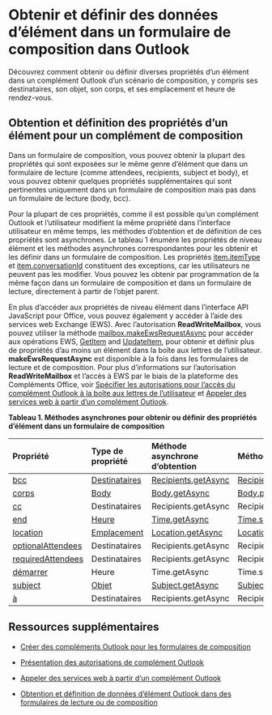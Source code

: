 
# Obtenir et définir des données d’élément dans un formulaire de composition dans Outlook
Découvrez comment obtenir ou définir diverses propriétés d’un élément dans un complément Outlook d’un scénario de composition, y compris ses destinataires, son objet, son corps, et ses emplacement et heure de rendez-vous.




## Obtention et définition des propriétés d’un élément pour un complément de composition


Dans un formulaire de composition, vous pouvez obtenir la plupart des propriétés qui sont exposées sur le même genre d’élément que dans un formulaire de lecture (comme attendees, recipients, subject et body), et vous pouvez obtenir quelques propriétés supplémentaires qui sont pertinentes uniquement dans un formulaire de composition mais pas dans un formulaire de lecture (body, bcc). 

Pour la plupart de ces propriétés, comme il est possible qu’un complément Outlook et l’utilisateur modifient la même propriété dans l’interface utilisateur en même temps, les méthodes d’obtention et de définition de ces propriétés sont asynchrones. Le tableau 1 énumère les propriétés de niveau élément et les méthodes asynchrones correspondantes pour les obtenir et les définir dans un formulaire de composition. Les propriétés  [item.itemType](../../reference/outlook/Office.context.mailbox.item.md) et [item.conversationId](../../reference/outlook/Office.context.mailbox.item.md) constituent des exceptions, car les utilisateurs ne peuvent pas les modifier. Vous pouvez les obtenir par programmation de la même façon dans un formulaire de composition et dans un formulaire de lecture, directement à partir de l’objet parent.

En plus d’accéder aux propriétés de niveau élément dans l’interface API JavaScript pour Office, vous pouvez également y accéder à l’aide des services web Exchange (EWS). Avec l’autorisation  **ReadWriteMailbox**, vous pouvez utiliser la méthode [mailbox.makeEwsRequestAsync](../../reference/outlook/Office.context.mailbox.md) pour accéder aux opérations EWS, [GetItem](http://msdn.microsoft.com/en-us/library/e3590b8b-c2a7-4dad-a014-6360197b68e4%28Office.15%29.aspx) and [UpdateItem](http://msdn.microsoft.com/en-us/library/5d027523-e0bc-4da2-b60b-0cb9fc1fdfe4%28Office.15%29.aspx), pour obtenir et définir plus de propriétés d’au moins un élément dans la boîte aux lettres de l’utilisateur.  **makeEwsRequestAsync** est disponible à la fois dans les formulaires de lecture et de composition. Pour plus d’informations sur l’autorisation **ReadWriteMailbox** et l’accès à EWS par le biais de la plateforme des Compléments Office, voir [Spécifier les autorisations pour l’accès du complément Outlook à la boîte aux lettres de l’utilisateur](../outlook/understanding-outlook-add-in-permissions.md) et [Appeler des services web à partir d’un complément Outlook](../outlook/web-services.md).


**Tableau 1. Méthodes asynchrones pour obtenir ou définir des propriétés d’élément dans un formulaire de composition**


|**Propriété**|**Type de propriété**|**Méthode asynchrone d’obtention**|**Méthode(s) asynchrone(s) de définition**|
|:-----|:-----|:-----|:-----|
|[bcc](../../reference/outlook/Office.context.mailbox.item.md)|[Destinataires](../../reference/outlook/Recipients.md)|[Recipients.getAsync](../../reference/outlook/Recipients.md)|[Recipients.addAsync](../../reference/outlook/Recipients.md)[Recipients.setAsync](../../reference/outlook/Recipients.md)|
|[corps](../../reference/outlook/Office.context.mailbox.item.md)|[Body](../../reference/outlook/Body.md)|[Body.getAsync](../../reference/outlook/Body.md)|[Body.prependAsync](../../reference/outlook/Body.md)[Body.setAsync](../../reference/outlook/Body.md)[Body.setSelectedDataAsync](../../reference/outlook/Body.md)|
|[cc](../../reference/outlook/Office.context.mailbox.item.md)|Destinataires|Recipients.getAsync|Recipients.addAsync Recipients.setAsync|
|[end](../../reference/outlook/Office.context.mailbox.item.md)|[Heure](../../reference/outlook/Time.md)|[Time.getAsync](../../reference/outlook/Time.md)|[Time.setAsync](../../reference/outlook/Time.md)|
|[location](../../reference/outlook/Office.context.mailbox.item.md)|[Emplacement](../../reference/outlook/Location.md)|[Location.getAsync](../../reference/outlook/Location.md)|[Location.setAsync](../../reference/outlook/Location.md)|
|[optionalAttendees](../../reference/outlook/Office.context.mailbox.item.md)|Destinataires|Recipients.getAsync|Recipients.addAsync Recipients.setAsync|
|[requiredAttendees](../../reference/outlook/Office.context.mailbox.item.md)|Destinataires|Recipients.getAsync|Recipients.addAsync Recipients.setAsync|
|[démarrer](../../reference/outlook/Office.context.mailbox.item.md)|Heure|Time.getAsync|Time.setAsync|
|[subject](../../reference/outlook/Office.context.mailbox.item.md)|[Objet](../../reference/outlook/Subject.md)|[Subject.getAsync](../../reference/outlook/Subject.md)|[Subject.setAsync](../../reference/outlook/Subject.md)|
|[à](../../reference/outlook/Office.context.mailbox.item.md)|Destinataires|Recipients.getAsync|Recipients.addAsync Recipients.setAsync|



## Ressources supplémentaires



- [Créer des compléments Outlook pour les formulaires de composition](../outlook/compose-scenario.md)
    
- [Présentation des autorisations de complément Outlook](../outlook/understanding-outlook-add-in-permissions.md)
    
- [Appeler des services web à partir d’un complément Outlook](../outlook/web-services.md)
    
- [Obtention et définition de données d’élément Outlook dans des formulaires de lecture ou de composition](../outlook/item-data.md)
    


